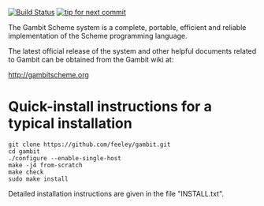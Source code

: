 [![Build Status](https://travis-ci.org/feeley/gambit.svg?branch=master)](https://travis-ci.org/feeley/gambit)
[![tip for next commit](http://prime4commit.com/projects/121.svg)](http://prime4commit.com/projects/121)

The Gambit Scheme system is a complete, portable, efficient and
reliable implementation of the Scheme programming language.

The latest official release of the system and other helpful documents
related to Gambit can be obtained from the Gambit wiki at:

  http://gambitscheme.org


Quick-install instructions for a typical installation
=====================================================

    git clone https://github.com/feeley/gambit.git
    cd gambit
    ./configure --enable-single-host
    make -j4 from-scratch
    make check
    sudo make install

Detailed installation instructions are given in the file "INSTALL.txt".
